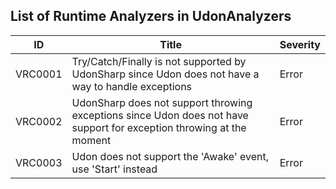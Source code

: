 ## List of Runtime Analyzers in UdonAnalyzers

| ID      | Title                                                                                                                | Severity | 
| ------- | -------------------------------------------------------------------------------------------------------------------- | -------- | 
| VRC0001 | Try/Catch/Finally is not supported by UdonSharp since Udon does not have a way to handle exceptions                  | Error    | 
| VRC0002 | UdonSharp does not support throwing exceptions since Udon does not have support for exception throwing at the moment | Error    | 
| VRC0003 | Udon does not support the 'Awake' event, use 'Start' instead                                                         | Error    | 


